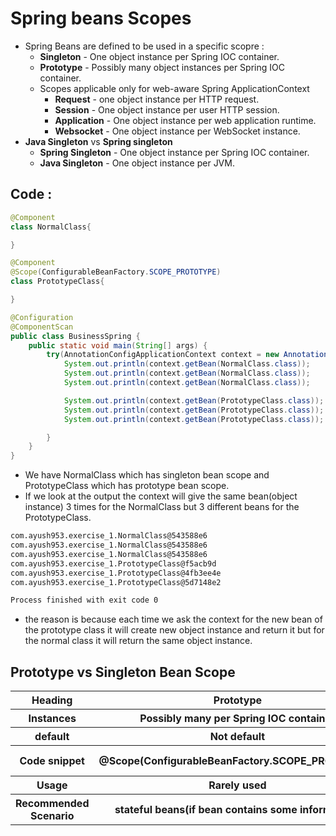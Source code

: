 # Spring beans Scopes

* Spring Beans are defined to be used in a specific scopre :
    + **Singleton** - One object instance per Spring IOC container.
    + **Prototype** - Possibly many object instances per Spring IOC container.
    + Scopes applicable only for web-aware Spring ApplicationContext
        + **Request** - one object instance per HTTP request.
        + **Session** - One object instance per user HTTP session.
        + **Application** - One object instance per web application runtime.
        + **Websocket** - One object instance per WebSocket instance.
* **Java Singleton** vs **Spring singleton**
    + **Spring Singleton** - One object instance per Spring IOC container.
    + **Java Singleton** - One object instance per JVM.

## Code :
```java
@Component
class NormalClass{

}

@Component
@Scope(ConfigurableBeanFactory.SCOPE_PROTOTYPE)
class PrototypeClass{

}

@Configuration
@ComponentScan
public class BusinessSpring {
    public static void main(String[] args) {
        try(AnnotationConfigApplicationContext context = new AnnotationConfigApplicationContext(BusinessSpring.class)) {
            System.out.println(context.getBean(NormalClass.class));
            System.out.println(context.getBean(NormalClass.class));
            System.out.println(context.getBean(NormalClass.class));

            System.out.println(context.getBean(PrototypeClass.class));
            System.out.println(context.getBean(PrototypeClass.class));
            System.out.println(context.getBean(PrototypeClass.class));

        }
    }
}
```
* We have NormalClass which has singleton bean scope and PrototypeClass which has prototype bean scope.
* If we look at the output the context will give the same bean(object instance) 3 times for the NormalClass but 3 different beans for the PrototypeClass.
```bash
com.ayush953.exercise_1.NormalClass@543588e6
com.ayush953.exercise_1.NormalClass@543588e6
com.ayush953.exercise_1.NormalClass@543588e6
com.ayush953.exercise_1.PrototypeClass@f5acb9d
com.ayush953.exercise_1.PrototypeClass@4fb3ee4e
com.ayush953.exercise_1.PrototypeClass@5d7148e2

Process finished with exit code 0
```
* the reason is because each time we ask the context for the new bean of the prototype class it will create new object instance and return it but for the normal class it will return the same object instance.

## Prototype vs Singleton Bean Scope
<table>
<tr>
<th>Heading</th>
<th>Prototype</th>
<th>Singleton</th>
</tr>
<tr>
<th>Instances</th>
<th>Possibly many per Spring IOC container</th>
<th>One per Spring IOC container</th>
</tr>
<tr>
<th>default</th>
<th>Not default</th>
<th>Default</th>
</tr>
<tr>
<th>Code snippet</th>
<th>@Scope(ConfigurableBeanFactory.SCOPE_PROTOTYPE)</th>
<th>@Scope(ConfigurableBeanFactory.SCOPE_SINGLETON) or default</th>
</tr>
<tr>
<th>Usage</th>
<th>Rarely used</th>
<th>Very frequently used</th>
</tr>
<tr>
<th>Recommended Scenario</th>
<th>stateful beans(if bean contains some information)</th>
<th>Stateless beans(if bean does not contain any information)</th>
</tr>
</table>